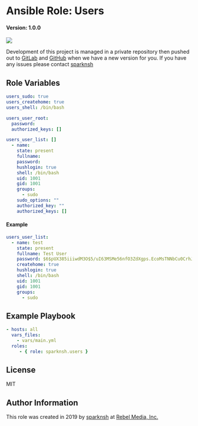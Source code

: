 # Ansible Role: Users

#### Version: 1.0.0

[![](https://img.shields.io/badge/role-sparknsh.users-blue.svg)](https://galaxy.ansible.com/sparknsh/users)

Development of this project is managed in a private repository then pushed out to [GitLab](https://gitlab.com/sparknsh/ansible-role-users) and [GitHub](https://github.com/sparknsh/ansible-role-users) when we have a new version for you. If you have any issues please contact [sparknsh](https://www.sparknsh.com/contact?type=issue&name=ansible-role-users)

## Role Variables

```yaml
users_sudo: true
users_createhome: true
users_shell: /bin/bash

users_user_root:
  password:
  authorized_keys: []

users_user_list: []
  - name:
    state: present
    fullname:
    password:
    hushlogin: true
    shell: /bin/bash
    uid: 1001
    gid: 1001
    groups:
      - sudo
    sudo_options: ""
    authorized_key: ""
    authorized_keys: []
```

#### Example

```yaml
users_user_list:
  - name: test
    state: present
    fullname: Test User
    password: $6$pUX385iiiwdM3O$5/uI63MSMe56nfO3ZdXgps.EcoMsTNNbCu0CrhJi7vw53SsyXE9XiS5escBZgmvcXFpdY3oUDWXdomyz6fbnH1 # This password is "test"
    createhome: true
    hushlogin: true
    shell: /bin/bash
    uid: 1001
    gid: 1001
    groups:
      - sudo

```

## Example Playbook

```yaml
- hosts: all
  vars_files:
    - vars/main.yml
  roles:
     - { role: sparknsh.users }
```

## License

MIT

## Author Information

This role was created in 2019 by [sparknsh](https://www.sparknsh.com) at [Rebel Media, Inc.](https://www.rebelmedia.io/)
